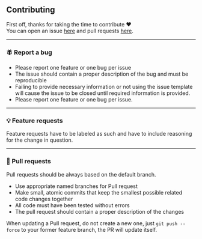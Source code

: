 ## Contributing
First off, thanks for taking the time to contribute ❤️
<br>
You can open an issue [here](https://github.com/Heliumdioxid/database-api/issues) and pull requests [here](https://github.com/Heliumdioxid/database-api/pulls).

---

### 🪰 Report a bug
- Please report one feature or one bug per issue
- The issue should contain a proper description of the bug and must be reproducible
- Failing to provide necessary information or not using the issue template will cause the issue to be closed until required information is provided.
- Please report one feature or one bug per issue.

---

### 💡 Feature requests
Feature requests have to be labeled as such and have to include reasoning for the change in question.

---

### 🎉 Pull requests
Pull requests should be always based on the default branch.

- Use appropriate named branches for Pull request
- Make small, atomic commits that keep the smallest possible related code changes together
- All code must have been tested without errors
- The pull request should contain a proper description of the changes

When updating a Pull request, do not create a new one, just `git push --force` to your former feature branch, the PR will
update itself.
